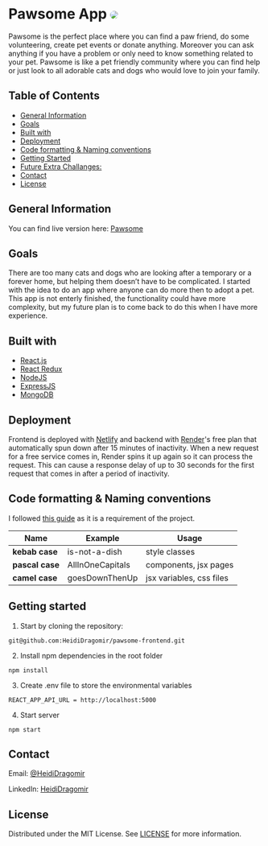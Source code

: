 # Pawsome App <img src="icon.png" style="width: auto; height: auto; border-radius: 10px">

Pawsome is the perfect place where you can find a paw friend, do some volunteering, create pet events or donate anything. Moreover you can ask anything if you have a problem or only need to know something related to your pet. Pawsome is like a pet friendly community where you can find help or just look to all  adorable cats and dogs who would love to join your family.


## Table of Contents

- [General Information](#general-information)
- [Goals](#goals)
- [Built with](#built-with)
- [Deployment](#deployment)
- [Code formatting & Naming conventions](#code-formatting-&-Naming-conventions)
- [Getting Started](#getting-started)
- [Future Extra Challanges:](#future-extra-challanges)
- [Contact](#contact)
- [License](#license)

## General Information

You can find live version here: [Pawsome](https://pawsome-fe.netlify.app/)

## Goals

There are too many cats and dogs who are looking after a temporary or a forever home, but helping them doesn’t have to be complicated. I started with the idea to do an app where anyone can do more then to adopt a pet.  This app is not enterly finished, the functionality could have more complexity, but my future plan is to come back to do this when I have more experience.

## Built with

- [React.js](https://reactjs.org/)
- [React Redux](https://react-redux.js.org/)
- [NodeJS](https://nodejs.org/en/)
- [ExpressJS](https://expressjs.com/)
- [MongoDB](https://www.mongodb.com/)

## Deployment


Frontend is deployed with [Netlify](https://www.netlify.com) and backend with [Render](https://render.com)'s free plan that automatically  spun down after 15 minutes of inactivity. When a new request for a free service comes in, Render spins it up again so it can process the request. This can cause a response delay of up to 30 seconds for the first request that comes in after a period of inactivity.

## Code formatting & Naming conventions

I followed [this guide](https://vicvijayakumar.com/blog/eslint-airbnb-style-guide-prettier) as it is a requirement of the project.

| Name        | Example          | Usage                             |
| ----------- | ---------------- | --------------------------------- |
| **kebab case**  | is-not-a-dish    | style classes                     |
| **pascal case** | AllInOneCapitals | components, jsx pages             |
| **camel case**  | goesDownThenUp   | jsx variables, css files          |


## Getting started


1. Start by cloning the repository:

```
git@github.com:HeidiDragomir/pawsome-frontend.git
```

2.	Install npm dependencies in the root folder

```
npm install
```

3.	Create .env file to store the environmental variables

```
REACT_APP_API_URL = http://localhost:5000
```

4.	Start server

```
npm start
```



## Contact

Email: [@HeidiDragomir](https://github.com/HeidiDragomir)

LinkedIn: [HeidiDragomir](https://www.linkedin.com/in/heidi-dragomir/)

## License

Distributed under the MIT License. See [LICENSE](https://choosealicense.com/licenses/mit/) for more information.
